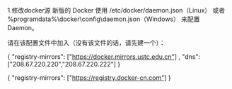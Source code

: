 1.修改docker源
新版的 Docker 使用 /etc/docker/daemon.json（Linux） 或者 %programdata%\docker\config\daemon.json（Windows） 来配置 Daemon。

请在该配置文件中加入（没有该文件的话，请先建一个）：

{
  "registry-mirrors": ["https://docker.mirrors.ustc.edu.cn"] ,
  "dns": ["208.67.220.220","208.67.220.222"]
}

{
  "registry-mirrors": ["https://registry.docker-cn.com"]
}